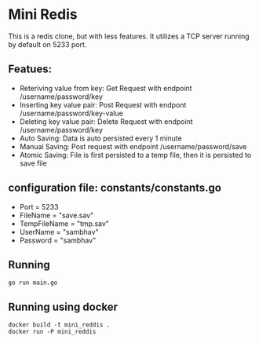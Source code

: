 # Mini Redis
This is a redis clone, but with less features. It utilizes a TCP server running by default on 5233 port.

## Featues:
- Reteriving value from key: Get Request with endpoint /username/password/key
- Inserting key value pair: Post Request with endpont /username/password/key-value
- Deleting key value pair: Delete Request with endpoint /username/password/key
- Auto Saving: Data is auto persisted every 1 minute
- Manual Saving: Post request with endpoint /username/password/save
- Atomic Saving: File is first persisted to a temp file, then it is persisted to save file

## configuration file: constants/constants.go
- Port = 5233
- FileName = "save.sav"
- TempFileName = "tmp.sav"
- UserName = "sambhav"
- Password = "sambhav"

## Running
```
go run main.go
```
## Running using docker
```
docker build -t mini_reddis .
docker run -P mini_reddis
```
